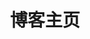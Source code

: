 ---
home: true
layout: BlogHome
icon: home
title: 博客主页
heroImage: steven267-avatar.jpg
heroText: Steven267's Tech Blog
heroFullScreen: true
tagline: Think Different. Code Better.
bgImage: /assets/images/backgrounds/3.jpg
bgImageStyle:
  opacity: 1
  background-attachment: fixed
  background-size: cover
  background-position: center
projects:
#  - icon: https://vuejs.press/images/hero.png
#    name: VuePress
#    desc: 基于 Vue 的静态文档构建器
#    link: https://vuejs.press/zh/

  - icon: https://github.com/favicon.ico
    name: GitHub
    desc: 全球最大的代码托管平台
    link: https://github.com/

  - icon: https://leetcode.cn/favicon.ico
    name: LeetCode
    desc: 算法与数据结构学习平台
    link: https://leetcode.cn/

  - icon: https://cdn.sstatic.net/Sites/stackoverflow/Img/apple-touch-icon.png
    name: Stack Overflow
    desc: 程序员问答社区
    link: https://stackoverflow.com/

  - icon: https://lf-web-assets.juejin.cn/obj/juejin-web/xitu_juejin_web/e08da34488b114bd4c665ba2fa520a31.svg
    name: 稀土掘金
    desc: 中文技术社区
    link: https://juejin.cn/

  - icon: /CSDN图标.png
    name: CSDN
    desc: 中国最大的程序员社区
    link: https://www.csdn.net/

  - icon: https://pdai.tech/favicon.ico
    name: Java全栈知识体系
    desc: pdai技术博客 - Java全栈知识体系
    link: https://pdai.tech/

  - icon: https://www.meituan.com/favicon.ico
    name: 美团技术团队
    desc: 美团技术团队技术分享
    link: https://tech.meituan.com/

  - icon: https://cloud.tencent.com/favicon.ico
    name: 腾讯云开发者
    desc: 腾讯云技术社区
    link: https://cloud.tencent.com/developer

    
footer: Continuous Learning, Continuous Growth. 持续学习，持续成长。
---